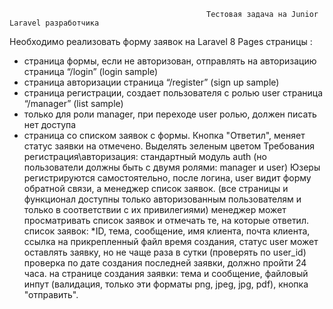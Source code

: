                                                 Тестовая задача на Junior Laravel разработчика
                                                
Необходимо реализовать форму заявок на Laravel 8
Pages страницы :
- страница формы, если не авторизован, отправлять на авторизацию
страница “/login” (login sample)
- страница авторизации
страница “/register” (sign up sample)
- страница регистрации, создает пользователя с ролью user
страница “/manager” (list sample)
- только для роли manager, при переходе user ролью, должен писать нет доступа
- страница со списком заявок с формы. Кнопка "Ответил", меняет статус заявки на отмечено. Выделять зеленым цветом
Требования
регистрация\авторизация: стандартный модуль auth (но пользователи должны быть с двумя ролями: manager и user)
Юзеры регистрируются самостоятельно, после логина, user видит форму обратной связи, а менеджер список заявок. (все страницы и функционал доступны только авторизованным пользователям и только в соответствии с их привилегиями)
менеджер может просматривать список заявок и отмечать те, на которые ответил.
список заявок:
*ID, тема, сообщение, имя клиента, почта клиента, ссылка на прикрепленный файл время создания, статус
user может оставлять заявку, но не чаще раза в сутки (проверять по user_id)
проверка по дате создания последней заявки, должно пройти 24 часа.
на странице создания заявки: тема и сообщение, файловый инпут (валидация, только эти форматы png, jpeg, jpg, pdf),  кнопка "отправить".
